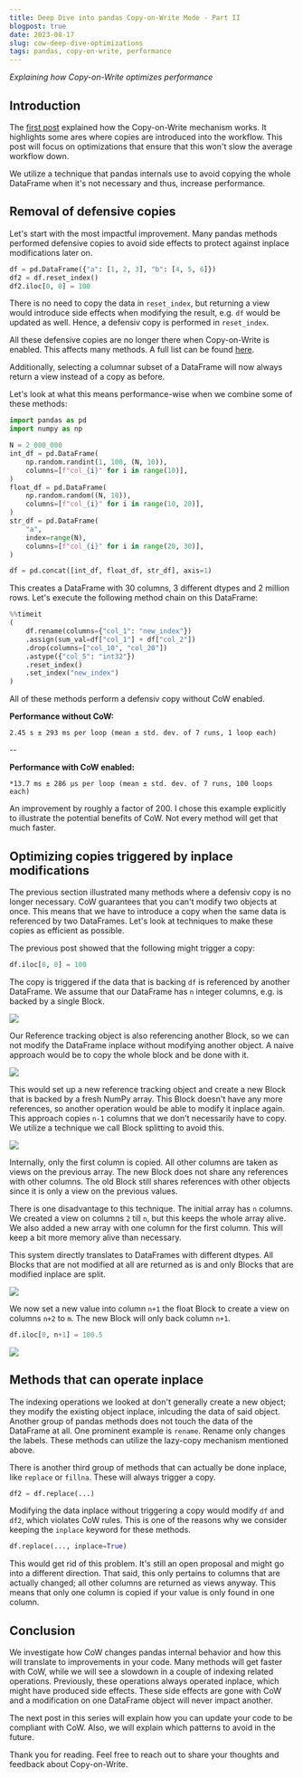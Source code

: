 ```yaml
---
title: Deep Dive into pandas Copy-on-Write Mode - Part II
blogpost: true
date: 2023-08-17
slug: cow-deep-dive-optimizations
tags: pandas, copy-on-write, performance
---
```


_Explaining how Copy-on-Write optimizes performance_

## Introduction

The [first post](https://medium.com/towards-data-science/deep-dive-into-pandas-copy-on-write-mode-part-i-26982e7408c6) 
explained how the Copy-on-Write mechanism works. It highlights some ares where copies are introduced
into the workflow. This post will focus
on optimizations that ensure that this won't slow the average workflow down.

We utilize a technique that pandas internals use to avoid copying the whole DataFrame when it's not 
necessary and thus, increase performance. 

## Removal of defensive copies

Let's start with the most impactful improvement. Many pandas methods performed defensive copies
to avoid side effects to protect against inplace modifications later on.

```python
df = pd.DataFrame({"a": [1, 2, 3], "b": [4, 5, 6]})
df2 = df.reset_index()
df2.iloc[0, 0] = 100
```

There is no need to copy the data in ``reset_index``, but returning a view would introduce side
effects when modifying the result, e.g. ``df`` would be updated as well. Hence, a defensiv copy is
performed in ``reset_index``. 

All these defensive copies are no longer there when Copy-on-Write is enabled. This affects many
methods. A full list can be found [here](https://pandas.pydata.org/docs/user_guide/copy_on_write.html#copy-on-write-optimizations).

Additionally, selecting a columnar subset of a DataFrame will now always return a view instead of
a copy as before.

Let's look at what this means performance-wise when we combine some of these methods:

```python
import pandas as pd
import numpy as np

N = 2_000_000
int_df = pd.DataFrame(
    np.random.randint(1, 100, (N, 10)), 
    columns=[f"col_{i}" for i in range(10)],
)
float_df = pd.DataFrame(
    np.random.random((N, 10)), 
    columns=[f"col_{i}" for i in range(10, 20)],
)
str_df = pd.DataFrame(
    "a", 
    index=range(N), 
    columns=[f"col_{i}" for i in range(20, 30)],
)

df = pd.concat([int_df, float_df, str_df], axis=1)
```

This creates a DataFrame with 30 columns, 3 different dtypes and 2 million rows. Let's execute
the following method chain on this DataFrame:

```python
%%timeit
(
    df.rename(columns={"col_1": "new_index"})
    .assign(sum_val=df["col_1"] + df["col_2"])
    .drop(columns=["col_10", "col_20"])
    .astype({"col_5": "int32"})
    .reset_index()
    .set_index("new_index")
)
```

All of these methods perform a defensiv copy without CoW enabled.

**Performance without CoW:**
```
2.45 s ± 293 ms per loop (mean ± std. dev. of 7 runs, 1 loop each)
```
--

**Performance with CoW enabled:**

```
*13.7 ms ± 286 µs per loop (mean ± std. dev. of 7 runs, 100 loops each)
```

An improvement by roughly a factor of 200. I chose this example explicitly to illustrate the
potential benefits of CoW. Not every method will get that much faster.

## Optimizing copies triggered by inplace modifications

The previous section illustrated many methods where a defensiv copy is no longer necessary.
CoW guarantees that you can't modify two objects at once. This means that we have to introduce
a copy when the same data is referenced by two DataFrames. Let's look at techniques to make
these copies as efficient as possible.

The previous post showed that the following might trigger a copy:

```python
df.iloc[0, 0] = 100
```

The copy is triggered if the data that is backing ``df`` is referenced by another DataFrame.
We assume that our DataFrame has ``n`` integer columns, e.g. is backed by a single Block.

![](../images/deep_dive_cow/optimizations/cow_one_block.svg)

Our Reference tracking object is also referencing another Block, so we can not modify the DataFrame
inplace without modifying another object. A naive approach would be to copy the whole block and be
done with it.

![](../images/deep_dive_cow/optimizations/cow_one_block_naive.svg)

This would set up a new reference tracking object and create a new Block that is backed by a fresh
NumPy array. This Block doesn't have any more references, so another operation would be able to 
modify it inplace again. This approach copies ``n-1`` columns that we don't necessarily have to 
copy. We utilize a technique we call Block splitting to avoid this.

![](../images/deep_dive_cow/optimizations/cow_one_block_splitting.svg)

Internally, only the first column is copied. All other columns are taken as views on the previous 
array. The new Block does not share any references with other columns. The old Block still shares
references with other objects since it is only a view on the previous values.

There is one disadvantage to this technique. The initial array has ``n`` columns. We created a
view on columns ``2`` till ``n``, but this keeps the whole array alive. We also added a new array
with one column for the first column. This will keep a bit more memory alive than necessary. 

This system directly translates to DataFrames with different dtypes. All Blocks that are not
modified at all are returned as is and only Blocks that are modified inplace are split.

![](../images/deep_dive_cow/optimizations/cow_two_blocks.svg)

We now set a new value into column ``n+1`` the float Block to create a view on columns ``n+2``
to ``m``. The new Block will only back column ``n+1``.

```python
df.iloc[0, n+1] = 100.5
```

![](../images/deep_dive_cow/optimizations/cow_two_blocks_split.svg)

## Methods that can operate inplace

The indexing operations we looked at don't generally create a new object; they modify
the existing object inplace, inlcuding the data of said object. Another group of pandas methods does
not touch the data of the DataFrame at all. One prominent example is ``rename``. Rename only changes
the labels. These methods can utilize the lazy-copy mechanism mentioned above.

There is another third group of methods that can actually be done inplace, like ``replace`` or
``fillna``. These will always trigger a copy.

```python
df2 = df.replace(...)
```

Modifying the data inplace without triggering a copy would modify ``df`` and ``df2``, which violates
CoW rules. This is one of the reasons why we consider keeping the ``inplace`` keyword for these
methods.

```python
df.replace(..., inplace=True)
```

This would get rid of this problem. It's still an open proposal and might go into a different
direction. That said, this only pertains to columns that are actually
changed; all other columns are returned as views anyway. This means that only one column is copied
if your value is only found in one column.

## Conclusion

We investigate how CoW changes pandas internal behavior and how this will translate to improvements
in your code. Many methods will get faster with CoW, while we will see a slowdown in a couple of
indexing related operations. Previously, these operations always operated inplace, which might have
produced side effects. These side effects are gone with CoW and a modification on one DataFrame 
object will never impact another.

The next post in this series will explain how you can update your code to be compliant
with CoW. Also, we will explain which patterns to avoid in the future.

Thank you for reading. Feel free to reach out to share your thoughts and feedback 
about Copy-on-Write.
